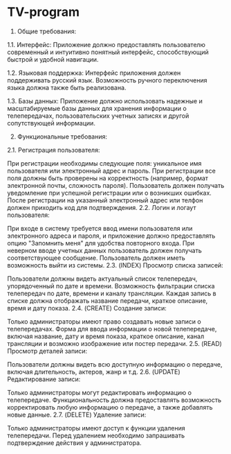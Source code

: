# TV-program
1. Общие требования:

1.1. Интерфейс: Приложение должно предоставлять пользователю современный и интуитивно понятный интерфейс, способствующий быстрой и удобной навигации.

1.2. Языковая поддержка: Интерфейс приложения должен поддерживать русский язык. Возможность ручного переключения языка должна также быть реализована.

1.3. Базы данных: Приложение должно использовать надежные и масштабируемые базы данных для хранения информации о телепередачах, пользовательских учетных записях и другой сопутствующей информации.

2. Функциональные требования:

2.1. Регистрация пользователя:

При регистрации необходимы следующие поля: уникальное имя пользователя или электронный адрес и пароль. При регистрации все поля должны быть проверены на корректность (например, формат электронной почты, сложность пароля).
Пользователь должен получать уведомление при успешной регистрации или о возникших ошибках. После регистрации на указанный электронный адрес или телфон должен приходить код для подтверждения.
2.2. Логин и логаут пользователя:

При входе в систему требуется ввод имени пользователя или электронного адреса и пароля, и приложение должно предоставлять опцию "Запомнить меня" для удобства повторного входа.
При неверном вводе учетных данных пользователь должен получать соответствующее сообщение.
Пользователь должен иметь возможность выйти из системы.
2.3. (INDEX) Просмотр списка записей:

Пользователи должны видеть актуальный список телепередач, упорядоченный по дате и времени.
Возможность фильтрации списка телепередач по дате, времени и каналу трансляции.
Каждая запись в списке должна отображать название передачи, краткое описание, время и дату показа.
2.4. (CREATE) Создание записи:

Только администраторы имеют право создавать новые записи о телепередачах.
Форма для ввода информации о новой телепередаче, включая название, дату и время показа, краткое описание, канал трансляции и возможно изображение или постер передачи.
2.5. (READ) Просмотр деталей записи:

Пользователи должны видеть всю доступную информацию о передаче, включая длительность, актеров, жанр и т.д.
2.6. (UPDATE) Редактирование записи:

Только администраторы могут редактировать информацию о телепередаче.
Функциональность должна предоставлять возможность корректировать любую информацию о передаче, а также добавлять новые данные.
2.7. (DELETE) Удаление записи:

Только администраторы имеют доступ к функции удаления телепередачи.
Перед удалением необходимо запрашивать подтверждение действия у администратора.
